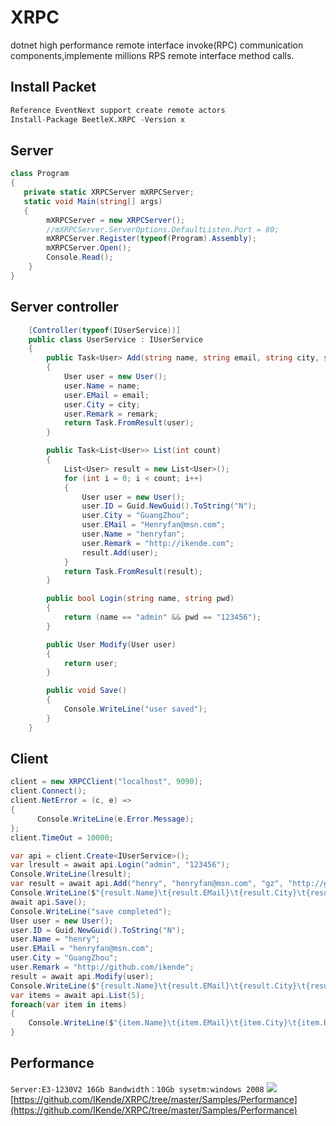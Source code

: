 # XRPC
dotnet high performance remote interface invoke(RPC) communication components,implemente millions RPS remote interface method calls.
## 
## Install Packet
``` V 0.3.3
Reference EventNext support create remote actors
Install-Package BeetleX.XRPC -Version x
```
## Server
``` csharp
class Program
{
   private static XRPCServer mXRPCServer;
   static void Main(string[] args)
   {
        mXRPCServer = new XRPCServer();
        //mXRPCServer.ServerOptions.DefaultListen.Port = 80;
        mXRPCServer.Register(typeof(Program).Assembly);
        mXRPCServer.Open();
        Console.Read();
    }
}
```
## Server controller
``` csharp
    [Controller(typeof(IUserService))]
    public class UserService : IUserService
    {
        public Task<User> Add(string name, string email, string city, string remark)
        {
            User user = new User();
            user.Name = name;
            user.EMail = email;
            user.City = city;
            user.Remark = remark;
            return Task.FromResult(user);
        }

        public Task<List<User>> List(int count)
        {
            List<User> result = new List<User>();
            for (int i = 0; i < count; i++)
            {
                User user = new User();
                user.ID = Guid.NewGuid().ToString("N");
                user.City = "GuangZhou";
                user.EMail = "Henryfan@msn.com";
                user.Name = "henryfan";
                user.Remark = "http://ikende.com";
                result.Add(user);
            }
            return Task.FromResult(result);
        }

        public bool Login(string name, string pwd)
        {
            return (name == "admin" && pwd == "123456");
        }

        public User Modify(User user)
        {
            return user;
        }

        public void Save()
        {
            Console.WriteLine("user saved");
        }
    }
```
## Client
``` csharp
client = new XRPCClient("localhost", 9090);
client.Connect();
client.NetError = (c, e) =>
{
      Console.WriteLine(e.Error.Message);
};
client.TimeOut = 10000;
```
``` csharp
var api = client.Create<IUserService>();
var lresult = await api.Login("admin", "123456");
Console.WriteLine(lresult);
var result = await api.Add("henry", "henryfan@msn.com", "gz", "http://github.com");
Console.WriteLine($"{result.Name}\t{result.EMail}\t{result.City}\t{result.Remark}");
await api.Save();
Console.WriteLine("save completed");
User user = new User();
user.ID = Guid.NewGuid().ToString("N");
user.Name = "henry";
user.EMail = "henryfan@msn.com";
user.City = "GuangZhou";
user.Remark = "http://github.com/ikende";
result = await api.Modify(user);
Console.WriteLine($"{result.Name}\t{result.EMail}\t{result.City}\t{result.Remark}");
var items = await api.List(5);
foreach(var item in items)
{
    Console.WriteLine($"{item.Name}\t{item.EMail}\t{item.City}\t{item.Remark}");
}
```
## Performance
`
Server:E3-1230V2 16Gb Bandwidth：10Gb sysetm:windows 2008
`
![](https://raw.githubusercontent.com/IKende/XRPC/master/test_report.png)
[https://github.com/IKende/XRPC/tree/master/Samples/Performance](https://github.com/IKende/XRPC/tree/master/Samples/Performance)
